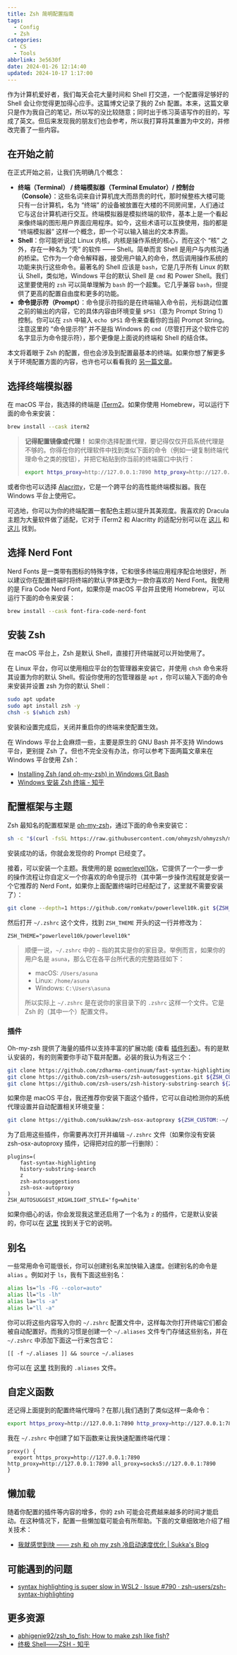 ```yaml
---
title: Zsh 简明配置指南
tags:
  - Config
  - Zsh
categories:
  - CS
  - Tools
abbrlink: 3e5630f
date: 2024-01-26 12:14:40
updated: 2024-10-17 1:17:00
---
```


作为计算机爱好者，我们每天会花大量时间和 Shell 打交道，一个配置得足够好的 Shell 会让你觉得更加得心应手。这篇博文记录了我的 Zsh 配置。本来，这篇文章只是作为我自己的笔记，所以写的没比较随意；同时出于练习英语写作的目的，写成了英文。但后来发现我的朋友们也会参考，所以我打算将其重置为中文的，并修改完善了一些内容。

<!--more-->

## 在开始之前

在正式开始之前，让我们先明确几个概念：

- **终端（Terminal） / 终端模拟器（Terminal Emulator）/ 控制台（Console）**：这些名词来自计算机庞大而昂贵的时代，那时候整栋大楼可能只有一台计算机，名为 “终端” 的设备被放置在大楼的不同房间里，人们通过它与这台计算机进行交互。终端模拟器是模拟终端的软件，基本上是一个看起来像终端的图形用户界面应用程序。如今，这些术语可以互换使用，指的都是 “终端模拟器” 这样一个概念，即一个可以输入输出的文本界面。
- **Shell**：你可能听说过 Linux 内核，内核是操作系统的核心，而在这个 “核” 之外，存在一种名为 “壳” 的软件 —— Shell。简单而言 Shell 是用户与内核沟通的桥梁。它作为一个命令解释器，接受用户输入的命令，然后调用操作系统的功能来执行这些命令。最著名的 Shell 应该是 `bash`，它是几乎所有 Linux 的默认 Shell，类似地，Windows 平台的默认 Shell 是 `cmd` 和 Power Shell。我们这里要使用的 `zsh` 可以简单理解为 `bash` 的一个超集。它几乎兼容 `bash`，但提供了更高的配置自由度和更多的功能。
- **命令提示符（Prompt）**：命令提示符指的是在终端输入命令前，光标跳动位置之前的输出的内容，它的具体内容由环境变量 `$PS1`（意为 Prompt String 1）控制。你可以在 `zsh` 中输入 `echo $PS1` 命令来查看你的当前 Prompt String。注意这里的 “命令提示符” 并不是指 Windows 的 `cmd`（尽管打开这个软件它的名字显示为命令提示符），那个更像是上面说的终端和 Shell 的结合体。

本文将着眼于 Zsh 的配置，但也会涉及到配置最基本的终端。如果你想了解更多关于环境配置方面的内容，也许也可以看看我的 [另一篇文章](/posts/183d7426.html)。

## 选择终端模拟器

在 macOS 平台，我选择的终端是 [iTerm2](https://iterm2.com/)。如果你使用 Homebrew，可以运行下面的命令来安装：

```bash
brew install --cask iterm2
```

> **记得配置镜像或代理！** 如果你选择配置代理，要记得仅仅开启系统代理是不够的。你得在你的代理软件中找到类似下面的命令（例如一键复制终端代理命令之类的按钮），并把它粘贴到你当前的终端窗口中执行：
>
> ```bash
> export https_proxy=http://127.0.0.1:7890 http_proxy=http://127.0.0.1:7890 all_proxy=socks5://127.0.0.1:7890
> ```

或者你也可以选择 [Alacritty](https://alacritty.org/)，它是一个跨平台的高性能终端模拟器。我在 Windows 平台上使用它。

可选地，你可以为你的终端配置一套配色主题以提升其美观度。我喜欢的 Dracula 主题为大量软件做了适配，它对于 iTerm2 和 Alacritty 的适配分别可以在 [这儿](https://draculatheme.com/iterm) 和 [这儿](https://draculatheme.com/alacritty) 找到。

## 选择 Nerd Font

Nerd Fonts 是一类带有图标的特殊字体，它和很多终端应用程序配合地很好，所以建议你在配置终端时将终端的默认字体更改为一款你喜欢的 Nerd Font。我使用的是 Fira Code Nerd Font，如果你是 macOS 平台并且使用 Homebrew，可以运行下面的命令来安装：

```bash
brew install --cask font-fira-code-nerd-font
```

## 安装 Zsh

在 macOS 平台上，Zsh 是默认 Shell，直接打开终端就可以开始使用了。

在 Linux 平台，你可以使用相应平台的包管理器来安装它，并使用 `chsh` 命令来将其设置为你的默认 Shell。假设你使用的包管理器是 `apt` ，你可以输入下面的命令来安装并设置 zsh 为你的默认 Shell：

```bash
sudo apt update
sudo apt install zsh -y
chsh -s $(which zsh)
```

安装和设置完成后，关闭并重启你的终端来使配置生效。

在 Windows 平台上会麻烦一些，主要是原生的 GNU Bash 并不支持 Windows 平台，更别提 Zsh 了。但也不完全没有办法，你可以参考下面两篇文章来在 Windows 平台使用 Zsh：

- [Installing Zsh (and oh-my-zsh) in Windows Git Bash](https://dominikrys.com/posts/zsh-in-git-bash-on-windows/)
- [Windows 安装 Zsh 终端 - 知乎](https://zhuanlan.zhihu.com/p/625583037)

## 配置框架与主题

Zsh 最知名的配置框架是 [oh-my-zsh](https://github.com/ohmyzsh/ohmyzsh)，通过下面的命令来安装它：

```bash
sh -c "$(curl -fsSL https://raw.githubusercontent.com/ohmyzsh/ohmyzsh/master/tools/install.sh)"
```

安装成功的话，你就会发现你的 Prompt 已经变了。

接着，可以安装一个主题。我使用的是 [powerlevel10k](https://github.com/romkatv/powerlevel10k)，它提供了一个一步一步的操作流程让你自定义一个你喜欢的命令提示符（其中第一步操作流程就是安装一个它推荐的 Nerd Font，如果你上面配置终端时已经配过了，这里就不需要安装了）：

```bash
git clone --depth=1 https://github.com/romkatv/powerlevel10k.git ${ZSH_CUSTOM:-$HOME/.oh-my-zsh/custom}/themes/powerlevel10k
```

然后打开 `~/.zshrc` 这个文件，找到 `ZSH_THEME` 开头的这一行并修改为：

```zshrc
ZSH_THEME="powerlevel10k/powerlevel10k"
```

> 顺便一说，`~/.zshrc` 中的 `~` 指的其实是你的家目录。举例而言，如果你的用户名是 `asuna`，那么它在各平台所代表的完整路径如下：
>
> - macOS: `/Users/asuna`
> - Linux: `/home/asuna`
> - Windows: `C:\Users\asuna`
>
> 所以实际上 `~/.zshrc` 是在说你的家目录下的 `.zshrc` 这样一个文件。它是 Zsh 的（其中一个）配置文件。

### 插件

Oh-my-zsh 提供了海量的插件以支持丰富的扩展功能 (查看 [插件列表](https://github.com/ohmyzsh/ohmyzsh/wiki/Plugins))。有的是默认安装的，有的则需要你手动下载并配置。必装的我认为有这三个：

```bash
git clone https://github.com/zdharma-continuum/fast-syntax-highlighting.git ${ZSH_CUSTOM:-~/.oh-my-zsh/custom}/plugins/fast-syntax-highlighting --depth=1
git clone https://github.com/zsh-users/zsh-autosuggestions.git ${ZSH_CUSTOM:-~/.oh-my-zsh/custom}/plugins/zsh-autosuggestions --depth=1
git clone https://github.com/zsh-users/zsh-history-substring-search ${ZSH_CUSTOM:-~/.oh-my-zsh/custom}/plugins/zsh-history-substring-search --depth=1
```

如果你是 macOS 平台，我还推荐你安装下面这个插件，它可以自动检测你的系统代理设置并自动配置相关环境变量：

```bash
git clone https://github.com/sukkaw/zsh-osx-autoproxy ${ZSH_CUSTOM:-~/.oh-my-zsh/custom}/plugins/zsh-osx-autoproxy --depth=1
```

为了启用这些插件，你需要再次打开并编辑 `~/.zshrc` 文件（如果你没有安装 zsh-osx-autoproxy 插件，记得把对应的那一行删除）：

```zshrc
plugins=(
    fast-syntax-highlighting
    history-substring-search
    z
    zsh-autosuggestions
    zsh-osx-autoproxy
)
ZSH_AUTOSUGGEST_HIGHLIGHT_STYLE='fg=white'
```

如果你细心的话，你会发现我这里还启用了一个名为 `z` 的插件，它是默认安装的，你可以在 [这里](https://github.com/ohmyzsh/ohmyzsh/tree/master/plugins/z) 找到关于它的说明。

## 别名

一些常用命令可能很长，你可以创建别名来加快输入速度。创建别名的命令是 `alias` 。例如对于 `ls`，我有下面这些别名：

```bash
alias ls="ls -FG --color=auto"
alias ll="ls -lh"
alias la="ls -a"
alias l="ll -a"
```

你可以将这些内容写入你的 `~/.zshrc` 配置文件中，这样每次你打开终端它们都会被自动配置好。而我的习惯是创建一个 `~/.aliases` 文件专门存储这些别名，并在 `~/.zshrc` 中添加下面这一行来包含它：

```zshrc
[[ -f ~/.aliases ]] && source ~/.aliases
```

你可以在 [这里](https://github.com/BlockLune/dotfiles/blob/main/.aliases) 找到我的 `.aliases` 文件。

## 自定义函数

还记得上面提到的配置终端代理吗？在那儿我们遇到了类似这样一条命令：

```bash
export https_proxy=http://127.0.0.1:7890 http_proxy=http://127.0.0.1:7890 all_proxy=socks5://127.0.0.1:7890
```

我在 `~/.zshrc` 中创建了如下函数来让我快速配置终端代理：

```zshrc
proxy() {
  export https_proxy=http://127.0.0.1:7890 http_proxy=http://127.0.0.1:7890 all_proxy=socks5://127.0.0.1:7890
}
```

## 懒加载

随着你配置的插件等内容的增多，你的 zsh 可能会花费越来越多的时间才能启动。在这种情况下，配置一些懒加载可能会有所帮助。下面的文章细致地介绍了相关技术：

- [我就感觉到快 —— zsh 和 oh my zsh 冷启动速度优化 | Sukka's Blog](https://blog.skk.moe/post/make-oh-my-zsh-fly/)

## 可能遇到的问题

- [syntax highlighting is super slow in WSL2 · Issue #790 · zsh-users/zsh-syntax-highlighting](https://github.com/zsh-users/zsh-syntax-highlighting/issues/790)

## 更多资源

- [abhigenie92/zsh_to_fish: How to make zsh like fish?](https://github.com/abhigenie92/zsh_to_fish)
- [终极 Shell——ZSH - 知乎](https://zhuanlan.zhihu.com/p/19556676)
